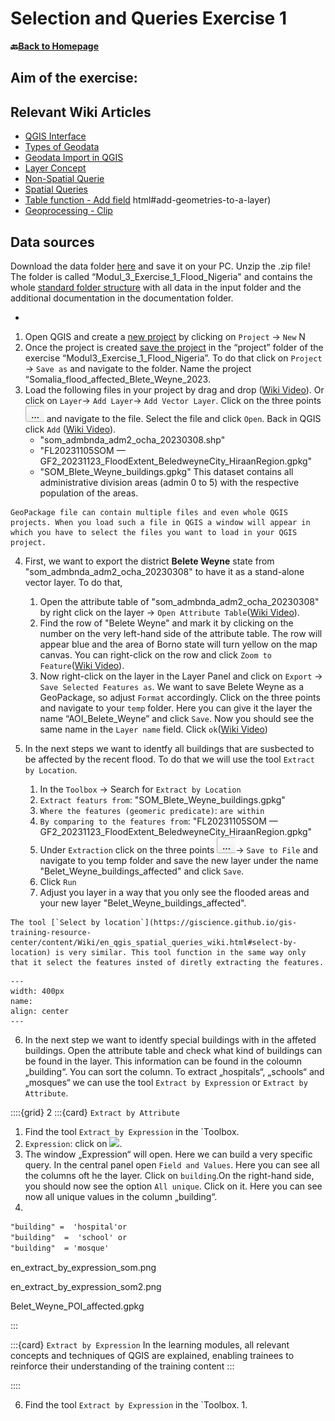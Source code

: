 # Selection and Queries Exercise 1

__🔙[Back to Homepage](/content/intro.md)__

## Aim of the exercise:


## Relevant Wiki Articles

* [QGIS Interface](https://giscience.github.io/gis-training-resource-center/content/Wiki/en_qgis_interface_wiki.html)
* [Types of Geodata](https://giscience.github.io/gis-training-resource-center/content/Wiki/en_qgis_geodata_types_wiki.html)
* [Geodata Import in QGIS](https://giscience.github.io/gis-training-resource-center/content/Wiki/en_qgis_import_geodata_wiki.html)
* [Layer Concept](https://giscience.github.io/gis-training-resource-center/content/Wiki/en_qgis_layer_concept_wiki.html)
* [Non-Spatial Querie](https://giscience.github.io/gis-training-resource-center/content/Wiki/en_qgis_non_spatial_queries_wiki.html)
* [Spatial Queries](https://giscience.github.io/gis-training-resource-center/content/Wiki/en_qgis_spatial_queries_wiki.html)
* [Table function - Add field](https://giscience.github.io/gis-training-resource-center/content/Wiki/en_qgis_table_functions_wiki.html#add-field)
html#add-geometries-to-a-layer)
* [Geoprocessing - Clip](https://giscience.github.io/gis-training-resource-center/content/Wiki/en_qgis_geoprocessing_wiki.html#clip) 


## Data sources
Download the data folder [here]() and save it on your PC. Unzip the .zip file!
The folder is called “Modul_3_Exercise_1_Flood_Nigeria" and contains the whole [standard folder structure](https://giscience.github.io/gis-training-resource-center/content/Wiki/en_qgis_projects_folder_structure_wiki.html#standard-folder-structure) with all data in the input folder and the additional documentation in the documentation folder.

*



1. Open QGIS and create a [new project](https://giscience.github.io/gis-training-resource-center/content/Wiki/en_qgis_projects_folder_structure_wiki.html#step-by-step-setting-up-a-new-qgis-project-from-scratch) by clicking on `Project` -> `New` N
2. Once the project is created [save the project](https://giscience.github.io/gis-training-resource-center/content/Wiki/en_qgis_projects_folder_structure_wiki.html#save) in the “project” folder of the exercise “Modul3_Exercise_1_Flood_Nigeria”. To do that click on `Project` -> `Save as` and navigate to the folder. Name the project “Somalia_flood_affected_Blete_Weyne_2023.
3. Load the following files in your project by drag and drop ([Wiki Video](https://giscience.github.io/gis-training-resource-center/content/Wiki/en_qgis_import_geodata_wiki.html#open-vector-data-via-drag-and-drop)). Or click on `Layer`-> `Add Layer`-> `Add Vector Layer`. Click on the three points ![](/fig/Three_points.png) and navigate to the file. Select the file and click `Open`. Back in QGIS click `Add` ([Wiki Video](https://giscience.github.io/gis-training-resource-center/content/Wiki/en_qgis_import_geodata_wiki.html#open-vector-data-via-layer-tab)).
    - "som_admbnda_adm2_ocha_20230308.shp"
    - "FL20231105SOM — GF2_20231123_FloodExtent_BeledweyneCity_HiraanRegion.gpkg"
    - "SOM_Blete_Weyne_buildings.gpkg"
This dataset contains all administrative division areas (admin 0 to 5) with the respective population of the areas. 
``` {Attention}
GeoPackage file can contain multiple files and even whole QGIS projects. When you load such a file in QGIS a window will appear in which you have to select the files you want to load in your QGIS project.
```
4. First, we want to export the district __Belete Weyne__ state from "som_admbnda_adm2_ocha_20230308" to have it as a stand-alone vector layer. To do that, 
    1. Open the attribute table of "som_admbnda_adm2_ocha_20230308" by right click on the layer  -> `Open Attribute Table`([Wiki Video](https://giscience.github.io/gis-training-resource-center/content/Wiki/en_qgis_attribute_table_wiki.html)).
    2. Find the row of "Belete Weyne" and mark it by clicking on the number on the very left-hand side of the attribute table. The row will appear blue and the area of Borno state will turn yellow on the map canvas. You can right-click on the row and click `Zoom to Feature`([Wiki Video](https://giscience.github.io/gis-training-resource-center/content/Wiki/en_qgis_attribute_table_wiki.html#zoom-in-on-a-specific-feature)).
    3. Now right-click on the layer in the Layer Panel and click on `Export` -> `Save Selected Features as`. We want to save Belete Weyne as a GeoPackage, so adjust `Format` accordingly. Click on the three points and navigate to your `temp` folder. Here you can give it the layer the name “AOI_Belete_Weyne” and click `Save`. Now you should see the same name in the `Layer name` field. Click `ok`([Wiki Video](https://giscience.github.io/gis-training-resource-center/content/Wiki/en_qgis_non_spatial_queries_wiki.html#save-selected-features-as-a-new-file))

5. In the next steps we want to identfy all buildings that are susbected to be affected by the recent flood. To do that we will use the tool `Extract by Location`.
    1. In the `Toolbox` -> Search for `Extract by Location`
    2. `Extract featurs from`: "SOM_Blete_Weyne_buildings.gpkg"
    3. `Where the features (geomeric predicate)`: `are within`
    4. `By comparing to the features from`: "FL20231105SOM — GF2_20231123_FloodExtent_BeledweyneCity_HiraanRegion.gpkg"
    5. Under `Extraction` click on the three points ![](/fig/Three_points.png)-> `Save to File` and navigate to you temp folder and save the new layer under the name "Belet_Weyne_buildings_affected" and click `Save`. 
    6. Click `Run`
    7. Adjust you layer in a way that you only see the flooded areas and your new layer  "Belet_Weyne_buildings_affected".

```{Attention}
The tool [`Select by location`](https://giscience.github.io/gis-training-resource-center/content/Wiki/en_qgis_spatial_queries_wiki.html#select-by-location) is very similar. This tool function in the same way only that it select the features insted of diretly extracting the features.
```

```{figure} /fig/Extract_by_location_Belet_Weyne.png
---
width: 400px
name: 
align: center
---
```

6. In the next step we want to identfy special buildings with in the affeted buildings. Open the attribute table and check what kind of buildings can be found in the layer. This information can be found in the coloumn „building“. You can sort the column.
To extract „hospitals“, „schools“ and „mosques“ we can use the tool `Extract by Expression` or `Extract by Attribute`.


::::{grid} 2
:::{card} `Extract by Attribute`
1. Find the tool `Extract by Expression` in the `Toolbox.
2. `Expression`: click on ![](mIconExpression.png). 
3. The window „Expression“ will open. Here we can build a very specific query. In the central panel open `Field and Values`. Here you can see all the columns oft he the layer. Click on `building`.On the right-hand side, you should now see the option `All unique`. Click on it. Here you can see now all unique values in the column „building“.
4. 





```md
"building" =  'hospital'or 
"building"  =  'school' or
"building"  = 'mosque' 
```


en_extract_by_expression_som.png

en_extract_by_expression_som2.png

Belet_Weyne_POI_affected.gpkg

:::

:::{card} `Extract by Expression`
In the learning modules, all relevant concepts and techniques of QGIS are explained, enabling trainees to reinforce their understanding of the training content
:::


::::

6. Find the tool `Extract by Expression` in the `Toolbox.
    1. 
